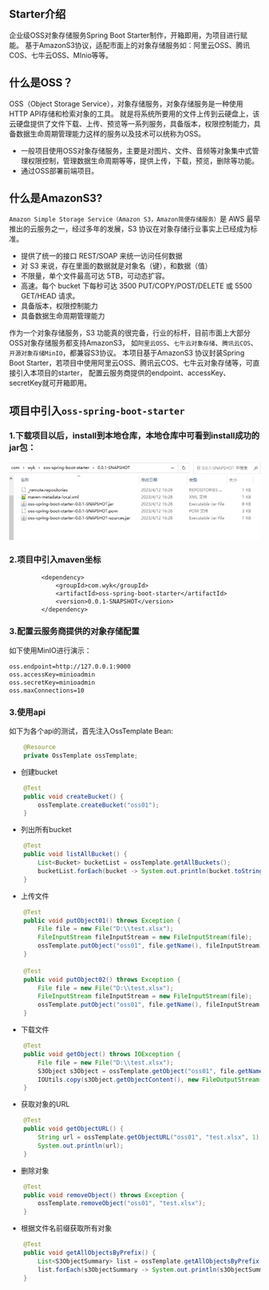 ## Starter介绍
企业级OSS对象存储服务Spring Boot Starter制作，开箱即用，为项目进行赋能。
基于AmazonS3协议，适配市面上的对象存储服务如：阿里云OSS、腾讯COS、七牛云OSS、MInio等等。

## 什么是OSS？
OSS（Object Storage Service），对象存储服务，对象存储服务是一种使用HTTP API存储和检索对象的工具。
就是将系统所要用的文件上传到云硬盘上，该云硬盘提供了文件下载、上传、预览等一系列服务，具备版本，权限控制能力，具备数据生命周期管理能力这样的服务以及技术可以统称为OSS。
- 一般项目使用OSS对象存储服务，主要是对图片、文件、音频等对象集中式管理权限控制，管理数据生命周期等等，提供上传，下载，预览，删除等功能。
- 通过OSS部署前端项目。
## 什么是AmazonS3?
`Amazon Simple Storage Service（Amazon S3，Amazon简便存储服务）`是 AWS 最早推出的云服务之一，经过多年的发展，S3 协议在对象存储行业事实上已经成为标准。
- 提供了统一的接口 REST/SOAP 来统一访问任何数据
- 对 S3 来说，存在里面的数据就是对象名（键），和数据（值）
- 不限量，单个文件最高可达 5TB，可动态扩容。
- 高速。每个 bucket 下每秒可达 3500 PUT/COPY/POST/DELETE 或 5500 GET/HEAD 请求。
- 具备版本，权限控制能力
- 具备数据生命周期管理能力

作为一个对象存储服务，S3 功能真的很完备，行业的标杆，目前市面上大部分OSS对象存储服务都支持AmazonS3，
如`阿里云OSS`、`七牛云对象存储`、`腾讯云COS`、`开源对象存储MinIO`，都兼容S3协议。
本项目基于AmazonS3 协议封装Spring Boot Starter，若项目中使用阿里云OSS、腾讯云COS、七牛云对象存储等，可直接引入本项目的starter，
配置云服务商提供的endpoint、accessKey、secretKey就可开箱即用。

## 项目中引入`oss-spring-boot-starter`
### 1.下载项目以后，install到本地仓库，本地仓库中可看到install成功的jar包：

![img.png](img.png)

### 2.项目中引入maven坐标
```maven
         <dependency>
             <groupId>com.wyk</groupId>
             <artifactId>oss-spring-boot-starter</artifactId>
             <version>0.0.1-SNAPSHOT</version>
         </dependency>
```

### 3.配置云服务商提供的对象存储配置
如下使用MinIO进行演示：
```properties
oss.endpoint=http://127.0.0.1:9000
oss.accessKey=minioadmin
oss.secretKey=minioadmin
oss.maxConnections=10
```

### 3.使用api
如下为各个api的测试，首先注入OssTemplate Bean:
```java
    @Resource
    private OssTemplate ossTemplate;
```

- 创建bucket
```java
    @Test
    public void createBucket() {
        ossTemplate.createBucket("oss01");
    }
```
- 列出所有bucket
```java
    @Test
    public void listAllBucket() {
        List<Bucket> bucketList = ossTemplate.getAllBuckets();
        bucketList.forEach(bucket -> System.out.println(bucket.toString()));
    }
```

- 上传文件
```java
    @Test
    public void putObject01() throws Exception {
        File file = new File("D:\\test.xlsx");
        FileInputStream fileInputStream = new FileInputStream(file);
        ossTemplate.putObject("oss01", file.getName(), fileInputStream);
    }

    @Test
    public void putObject02() throws Exception {
        File file = new File("D:\\test.xlsx");
        FileInputStream fileInputStream = new FileInputStream(file);
        ossTemplate.putObject("oss01", file.getName(), fileInputStream, "xlsx");
    }
```
- 下载文件
```java
    @Test
    public void getObject() throws IOException {
        File file = new File("D:\\test.xlsx");
        S3Object s3Object = ossTemplate.getObject("oss01", file.getName());
        IOUtils.copy(s3Object.getObjectContent(), new FileOutputStream("D:\\test_copy.xlsx"));
    }
```
- 获取对象的URL
```java
    @Test
    public void getObjectURL() {
        String url = ossTemplate.getObjectURL("oss01", "test.xlsx", 1);
        System.out.println(url);
    }
```

- 删除对象
```java
    @Test
    public void removeObject() throws Exception {
        ossTemplate.removeObject("oss01", "test.xlsx");
    }
```

- 根据文件名前缀获取所有对象
```java
    @Test
    public void getAllObjectsByPrefix() {
        List<S3ObjectSummary> list = ossTemplate.getAllObjectsByPrefix("oss01", "test", false);
        list.forEach(s3ObjectSummary -> System.out.println(s3ObjectSummary.toString()));
    }
```